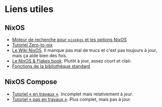 # Liens utiles

## NixOS

- [Moteur de recherche pour `nixpkgs` et les options NixOS](https://search.nixos.org/packages)
- [Tutoriel Zero-to-nix](https://zero-to-nix.com/start/install)
- [Le Wiki NixOS](https://nixos.wiki/wiki/Main_Page). Il manque pas mal de trucs et c'est pas toujours à jour, mais ça aide bien des fois. 
- [Le NixOS & Flakes book](https://nixos-and-flakes.thiscute.world/introduction/). Plutôt à jour, assez court et clair.
- [Fonctions de la bibliothèque standard](https://teu5us.github.io/nix-lib.html)

## NixOS Compose

- [Tutoriel « en travaux »](https://nixos-compose.gitlabpages.inria.fr/nixos-compose/index.html). Incomplet mais relativement à jour.
- [Tutoriel « pas en travaux »](https://nixos-compose.gitlabpages.inria.fr/tuto-nxc/01_intro.html). Plus complet, mais pas à jour.
